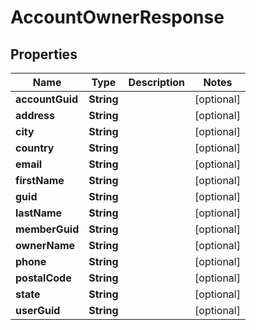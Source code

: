

# AccountOwnerResponse


## Properties

| Name | Type | Description | Notes |
|------------ | ------------- | ------------- | -------------|
|**accountGuid** | **String** |  |  [optional] |
|**address** | **String** |  |  [optional] |
|**city** | **String** |  |  [optional] |
|**country** | **String** |  |  [optional] |
|**email** | **String** |  |  [optional] |
|**firstName** | **String** |  |  [optional] |
|**guid** | **String** |  |  [optional] |
|**lastName** | **String** |  |  [optional] |
|**memberGuid** | **String** |  |  [optional] |
|**ownerName** | **String** |  |  [optional] |
|**phone** | **String** |  |  [optional] |
|**postalCode** | **String** |  |  [optional] |
|**state** | **String** |  |  [optional] |
|**userGuid** | **String** |  |  [optional] |



